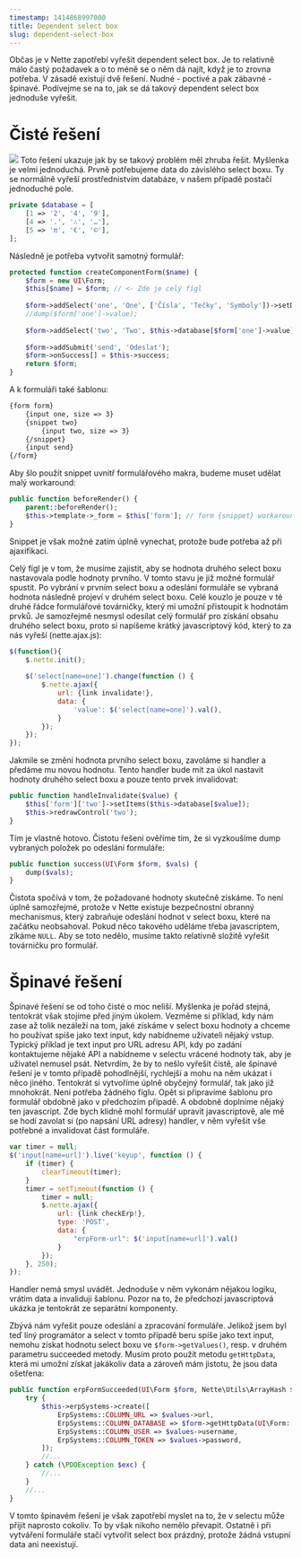 ```yaml
---
timestamp: 1414868997000
title: Dependent select box
slug: dependent-select-box
---
```

Občas je v Nette zapotřebí vyřešit dependent select box. Je to relativně málo častý požadavek a o to méně se o něm dá najít, když je to zrovna potřeba. V zásadě existují dvě řešení. Nudné - poctivé a pak zábavné - špinavé. Podívejme se na to, jak se dá takový dependent select box jednoduše vyřešit.

# Čisté řešení

![](https://zlmlcz-media.s3-eu-west-1.amazonaws.com/51d212f2-5aa9-44b9-9085-f6267e1974e9/vystrizek.png)
Toto řešení ukazuje jak by se takový problém měl zhruba řešit. Myšlenka je velmi jednoduchá. Prvně potřebujeme data do závislého select boxu. Ty se normálně vyřeší prostřednistvím databáze, v našem případě postačí jednoduché pole.

```php
private $database = [
    [1 => '2', '4', '9'],
    [4 => '.', '∴', '…'],
    [5 => 'π', '€', '©'],
];
```

Následně je potřeba vytvořit samotný formulář:

```php
protected function createComponentForm($name) {
    $form = new UI\Form;
    $this[$name] = $form; // <- Zde je celý fígl
    
    $form->addSelect('one', 'One', ['Čísla', 'Tečky', 'Symboly'])->setDefaultValue(1);
    //dump($form['one']->value);
    
    $form->addSelect('two', 'Two', $this->database[$form['one']->value]);
    
    $form->addSubmit('send', 'Odeslat');
    $form->onSuccess[] = $this->success;
    return $form;
}
```

A k formuláři také šablonu:

```html
{form form}
    {input one, size => 3}
    {snippet two}
    	{input two, size => 3}
    {/snippet}
    {input send}
{/form}
```

Aby šlo použít snippet uvnitř formulářového makra, budeme muset udělat malý workaround:

```php
public function beforeRender() {
	parent::beforeRender();
	$this->template->_form = $this['form']; // form {snippet} workaround
}
```

Snippet je však možné zatím úplně vynechat, protože bude potřeba až při ajaxifikaci.

Celý fígl je v tom, že musíme zajistit, aby se hodnota druhého select boxu nastavovala podle hodnoty prvního. V tomto stavu je již možné formulář spustit. Po vybrání v prvním select boxu a odeslání formuláře se vybraná hodnota následně projeví v druhém select boxu. Celé kouzlo je pouze v té druhé řádce formulářové továrničky, který mi umožní přistoupit k hodnotám prvků. Je samozřejmě nesmysl odesílat celý formulář pro získání obsahu druhého select boxu, proto si napíšeme krátký javascriptový kód, který to za nás vyřeší (nette.ajax.js):

```javascript
$(function(){
	$.nette.init();
    
	$('select[name=one]').change(function () {
		$.nette.ajax({
			url: {link invalidate!},
			data: {
				'value': $('select[name=one]').val(),
			}
		});
	});
});
```

Jakmile se změní hodnota prvního select boxu, zavoláme si handler a předáme mu novou hodnotu. Tento handler bude mít za úkol nastavit hodnoty druhého select boxu a pouze tento prvek invalidovat:

```php
public function handleInvalidate($value) {
	$this['form']['two']->setItems($this->database[$value]);
	$this->redrawControl('two');
}
```

Tím je vlastně hotovo. Čistotu řešení ověříme tím, že si vyzkoušíme dump vybraných položek po odeslání formuláře:

```php
public function success(UI\Form $form, $vals) {
	dump($vals);
}
```

Čistota spočívá v tom, že požadované hodnoty skutečně získáme. To není úplně samozřejmé, protože v Nette existuje bezpečnostní obranný mechanismus, který zabraňuje odeslání hodnot v select boxu, které na začátku neobsahoval. Pokud něco takového uděláme třeba javascriptem, zíkáme `NULL`. Aby se toto nedělo, musíme takto relativně složitě vyřešit továrničku pro formulář.

# Špinavé řešení

Špinavé řešení se od toho čisté o moc neliší. Myšlenka je pořád stejná, tentokrát však stojíme před jiným úkolem. Vezměme si příklad, kdy nám zase až tolik nezáleží na tom, jaké získáme v select boxu hodnoty a chceme ho používat spíše jako text input, kdy nabídneme uživateli nějaký vstup. Typický příklad je text input pro URL adresu API, kdy po zadání kontaktujeme nějaké API a nabídneme v selectu vrácené hodnoty tak, aby je uživatel nemusel psát. Netvrdím, že by to nešlo vyřešit čistě, ale špinavé řešení je v tomto případě pohodlnější, rychlejší a mohu na něm ukázat i něco jiného. Tentokrát si vytvoříme úplně obyčejný formulář, tak jako již mnohokrát. Není potřeba žádného fíglu. Opět si připravíme šablonu pro formulář obdobně jako v předchozím případě. A obdobně doplníme nějaký ten javascript. Zde bych klidně mohl formulář upravit javascriptově, ale mě se hodí zavolat si (po napsání URL adresy) handler, v něm vyřešit vše potřebné a invalidovat část formuláře.

```javascript
var timer = null;
$('input[name=url]').live('keyup', function () {
	if (timer) {
		clearTimeout(timer);
	}
	timer = setTimeout(function () {
		timer = null;
		$.nette.ajax({
			url: {link checkErp!},
			type: 'POST',
			data: {
				"erpForm-url": $('input[name=url]').val()
			}
		});
	}, 250);
});
```

Handler nemá smysl uvádět. Jednoduše v něm vykonám nějakou logiku, vrátím data a invaliduji šablonu. Pozor na to, že předchozí javascriptová ukázka je tentokrát ze separátní komponenty.

Zbývá nám vyřešit pouze odeslání a zpracování formuláře. Jelikož jsem byl teď líný programátor a select v tomto případě beru spíše jako text input, nemohu získat hodnotu select boxu ve `$form->getValues()`, resp. v druhém parametru succeeded metody. Musím proto použít metodu `getHttpData`, která mi umožní získat jakákoliv data a zároveň mám jistotu, že jsou data ošetřena:

```php
public function erpFormSucceeded(UI\Form $form, Nette\Utils\ArrayHash $values) {
	try {
		$this->erpSystems->create([
			ErpSystems::COLUMN_URL => $values->url,
			ErpSystems::COLUMN_DATABASE => $form->getHttpData(UI\Form::DATA_LINE, 'database'), // <- náš select
			ErpSystems::COLUMN_USER => $values->username,
			ErpSystems::COLUMN_TOKEN => $values->password,
		]);
		//...
	} catch (\PDOException $exc) {
		//...
	}
	//...
}
```

V tomto špinavém řešení je však zapotřebí myslet na to, že v selectu může přijít naprosto cokoliv. To by však nikoho nemělo převapit. Ostatně i při vytváření formuláře stačí vytvořit select box prázdný, protože žádná vstupní data ani neexistují.